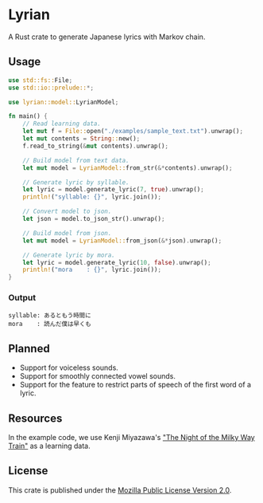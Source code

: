 # Lyrian

A Rust crate to generate Japanese lyrics with Markov chain.

## Usage

```rust
use std::fs::File;
use std::io::prelude::*;

use lyrian::model::LyrianModel;

fn main() {
    // Read learning data.
    let mut f = File::open("./examples/sample_text.txt").unwrap();
    let mut contents = String::new();
    f.read_to_string(&mut contents).unwrap();

    // Build model from text data.
    let mut model = LyrianModel::from_str(&*contents).unwrap();

    // Generate lyric by syllable.
    let lyric = model.generate_lyric(7, true).unwrap();
    println!("syllable: {}", lyric.join());

    // Convert model to json.
    let json = model.to_json_str().unwrap();

    // Build model from json.
    let mut model = LyrianModel::from_json(&*json).unwrap();

    // Generate lyric by mora.
    let lyric = model.generate_lyric(10, false).unwrap();
    println!("mora    : {}", lyric.join());
}
```

### Output

```
syllable: あるともう時間に
mora    : 読んだ僕は早くも
```

## Planned

- Support for voiceless sounds.
- Support for smoothly connected vowel sounds.
- Support for the feature to restrict parts of speech of the first word of a lyric.

## Resources

In the example code, we use Kenji Miyazawa's ["The Night of the Milky Way Train"](https://www.aozora.gr.jp/cards/000081/files/43737_19215.html) as a learning data.

## License

This crate is published under the [Mozilla Public License Version 2.0](LICENSE).

